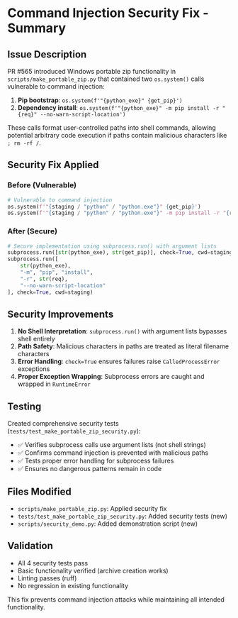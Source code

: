 # Command Injection Security Fix - Summary

## Issue Description
PR #565 introduced Windows portable zip functionality in `scripts/make_portable_zip.py` that contained two `os.system()` calls vulnerable to command injection:

1. **Pip bootstrap**: `os.system(f'"{python_exe}" {get_pip}')`
2. **Dependency install**: `os.system(f'"{python_exe}" -m pip install -r "{req}" --no-warn-script-location')`

These calls format user-controlled paths into shell commands, allowing potential arbitrary code execution if paths contain malicious characters like `; rm -rf /`.

## Security Fix Applied

### Before (Vulnerable)
```python
# Vulnerable to command injection
os.system(f'"{staging / "python" / "python.exe"}" {get_pip}')
os.system(f'"{staging / "python" / "python.exe"}" -m pip install -r "{req}" --no-warn-script-location')
```

### After (Secure)  
```python
# Secure implementation using subprocess.run() with argument lists
subprocess.run([str(python_exe), str(get_pip)], check=True, cwd=staging)
subprocess.run([
    str(python_exe),
    "-m", "pip", "install", 
    "-r", str(req),
    "--no-warn-script-location"
], check=True, cwd=staging)
```

## Security Improvements

1. **No Shell Interpretation**: `subprocess.run()` with argument lists bypasses shell entirely
2. **Path Safety**: Malicious characters in paths are treated as literal filename characters
3. **Error Handling**: `check=True` ensures failures raise `CalledProcessError` exceptions
4. **Proper Exception Wrapping**: Subprocess errors are caught and wrapped in `RuntimeError`

## Testing

Created comprehensive security tests (`tests/test_make_portable_zip_security.py`):
- ✅ Verifies subprocess calls use argument lists (not shell strings)
- ✅ Confirms command injection is prevented with malicious paths  
- ✅ Tests proper error handling for subprocess failures
- ✅ Ensures no dangerous patterns remain in code

## Files Modified

- `scripts/make_portable_zip.py`: Applied security fix
- `tests/test_make_portable_zip_security.py`: Added security tests (new)
- `scripts/security_demo.py`: Added demonstration script (new)

## Validation

- All 4 security tests pass
- Basic functionality verified (archive creation works)
- Linting passes (ruff)
- No regression in existing functionality

This fix prevents command injection attacks while maintaining all intended functionality.